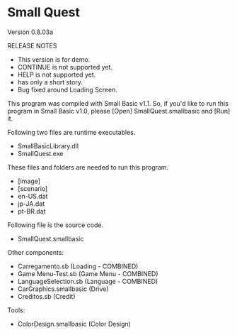 Small Quest
===========

Version 0.8.03a

RELEASE NOTES


- This version is for demo.
- CONTINUE is not supported yet.
- HELP is not supported yet.
- has only a short story.
- Bug fixed around Loading Screen.

This program was compiled with Small Basic v1.1.  So, if you'd like to run this program in Small Basic v1.0, please [Open] SmallQuest.smallbasic and [Run] it.

Following two files are runtime executables.
- SmallBasicLibrary.dll
- SmallQuest.exe

These files and folders are needed to run this program.
- [image]
- [scenario]
- en-US.dat
- jp-JA.dat
- pt-BR.dat

Following file is the source code.
- SmallQuest.smallbasic

Other components:
- Carregamento.sb (Loading - COMBINED)
- Game Menu-Test.sb (Game Menu - COMBINED)
- LanguageSelection.sb (Language - COMBINED)
- CarGraphics.smallbasic (Drive)
- Creditos.sb (Credit)

Tools:
- ColorDesign.smallbasic (Color Design)